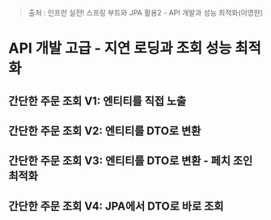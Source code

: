 > 출처 : 인프런  실전! 스프링 부트와 JPA 활용2 - API 개발과 성능 최적화(이영한)

# API 개발 고급 - 지연 로딩과 조회 성능 최적화
## 간단한 주문 조회 V1: 엔티티를 직접 노출

## 간단한 주문 조회 V2: 엔티티를 DTO로 변환

## 간단한 주문 조회 V3: 엔티티를 DTO로 변환 - 페치 조인 최적화

## 간단한 주문 조회 V4: JPA에서 DTO로 바로 조회
